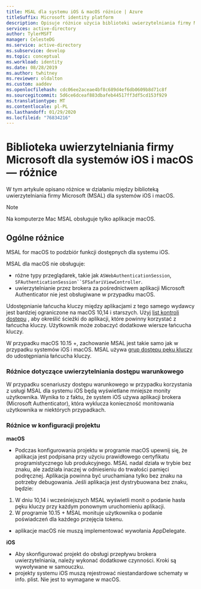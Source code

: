 ```yaml
---
title: MSAL dla systemu iOS & macOS różnice | Azure
titleSuffix: Microsoft identity platform
description: Opisuje różnice użycia biblioteki uwierzytelniania firmy Microsoft (MSAL) między systemami iOS i macOS.
services: active-directory
author: TylerMSFT
manager: CelesteDG
ms.service: active-directory
ms.subservice: develop
ms.topic: conceptual
ms.workload: identity
ms.date: 08/28/2019
ms.author: twhitney
ms.reviewer: oldalton
ms.custom: aaddev
ms.openlocfilehash: cdc06ee2aceae4bf8c689d4ef6db0609b8d71c8f
ms.sourcegitcommit: 5d6ce6dceaf883dbafeb44517ff3df5cd153f929
ms.translationtype: MT
ms.contentlocale: pl-PL
ms.lasthandoff: 01/29/2020
ms.locfileid: "76834216"
---
```

# <a name="microsoft-authentication-library-for-ios-and-macos-differences"></a>Biblioteka uwierzytelniania firmy Microsoft dla systemów iOS i macOS — różnice

W tym artykule opisano różnice w działaniu między biblioteką uwierzytelniania firmy Microsoft (MSAL) dla systemów iOS i macOS.

> [!NOTE]
> Na komputerze Mac MSAL obsługuje tylko aplikacje macOS.

## <a name="general-differences"></a>Ogólne różnice

MSAL for macOS to podzbiór funkcji dostępnych dla systemu iOS.

MSAL dla macOS nie obsługuje:

- różne typy przeglądarek, takie jak `ASWebAuthenticationSession`, `SFAuthenticationSession``SFSafariViewController`.
- uwierzytelnianie przez brokera za pośrednictwem aplikacji Microsoft Authenticator nie jest obsługiwane w przypadku macOS.

Udostępnianie łańcucha kluczy między aplikacjami z tego samego wydawcy jest bardziej ograniczone na macOS 10,14 i starszych. Użyj [list kontroli dostępu](https://developer.apple.com/documentation/security/keychain_services/access_control_lists?language=objc) , aby określić ścieżki do aplikacji, które powinny korzystać z łańcucha kluczy. Użytkownik może zobaczyć dodatkowe wiersze łańcucha kluczy.

W przypadku macOS 10.15 +, zachowanie MSAL jest takie samo jak w przypadku systemów iOS i macOS. MSAL używa [grup dostępu pęku kluczy](https://developer.apple.com/documentation/security/keychain_services/keychain_items/sharing_access_to_keychain_items_among_a_collection_of_apps?language=objc) do udostępniania łańcucha kluczy. 

### <a name="conditional-access-authentication-differences"></a>Różnice dotyczące uwierzytelniania dostępu warunkowego

W przypadku scenariuszy dostępu warunkowego w przypadku korzystania z usługi MSAL dla systemu iOS będą wyświetlane mniejsze monity użytkownika. Wynika to z faktu, że system iOS używa aplikacji brokera (Microsoft Authenticator), która wyklucza konieczność monitowania użytkownika w niektórych przypadkach.

### <a name="project-setup-differences"></a>Różnice w konfiguracji projektu

**macOS**

- Podczas konfigurowania projektu w programie macOS upewnij się, że aplikacja jest podpisana przy użyciu prawidłowego certyfikatu programistycznego lub produkcyjnego. MSAL nadal działa w trybie bez znaku, ale zadziała inaczej w odniesieniu do trwałości pamięci podręcznej. Aplikacja powinna być uruchamiana tylko bez znaku na potrzeby debugowania. Jeśli aplikacja jest dystrybuowana bez znaku, będzie:
1. W dniu 10,14 i wcześniejszych MSAL wyświetli monit o podanie hasła pęku kluczy przy każdym ponownym uruchomieniu aplikacji.
2. W programie 10.15 + MSAL monituje użytkownika o podanie poświadczeń dla każdego przejęcia tokenu. 

- aplikacje macOS nie muszą implementować wywołania AppDelegate.

**iOS**

- Aby skonfigurować projekt do obsługi przepływu brokera uwierzytelniania, należy wykonać dodatkowe czynności. Kroki są wywoływane w samouczku.
- projekty systemu iOS muszą rejestrować niestandardowe schematy w info. plist. Nie jest to wymagane w macOS.

